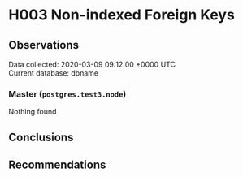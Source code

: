 # H003 Non-indexed Foreign Keys #

## Observations ##
Data collected: 2020-03-09 09:12:00 +0000 UTC  
Current database: dbname  


### Master (`postgres.test3.node`) ###



Nothing found



## Conclusions ##


## Recommendations ##

